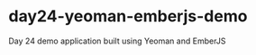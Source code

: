 day24-yeoman-emberjs-demo
=========================

Day 24 demo application built using Yeoman and EmberJS
